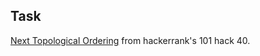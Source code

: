 Task
----


[Next Topological Ordering](https://www.hackerrank.com/contests/101hack40/challenges/next-topological-sorting)
from hackerrank's 101 hack 40.

